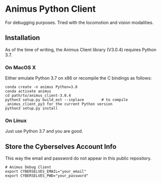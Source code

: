 # Animus Python Client

For debugging purposes. Tried with the locomotion and vision modalities.

## Installation

As of the time of writing, the Animus Client library (V3.0.4) requires Python 3.7. 

### On MacOS X

Either emulate Python 3.7 on x86 or recompile the C bindings as follows:

```
conda create -n animus Python=3.8
conda activate animus
cd path/to/animus_client-3.0.4
python3 setup.py build_ext --inplace        # to compile _animus_client_py3 for the current Python version
python3 setup.py install
```

### On Linux

Just use Python 3.7 and you are good.

## Store the Cyberselves Account Info
This way the email and password do not appear in this public repository.

```
# Animus Debug Client
export CYBERSELVES_EMAIL="your_email"
export CYBERSELVES_PWD="your_password"
```
